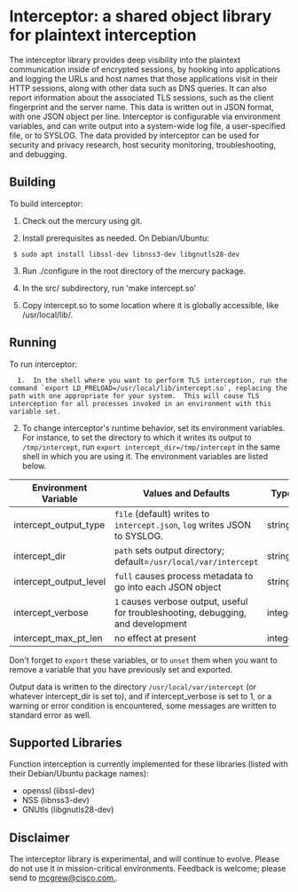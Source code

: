 # Interceptor: a shared object library for plaintext interception

The interceptor library provides deep visibility into the plaintext communication inside of encrypted sessions, by hooking into applications and logging the URLs and host names that those applications visit in their HTTP sessions, along with other data such as DNS queries.  It can also report information about the associated TLS sessions, such as the client fingerprint and the server name. This data is written out in JSON format, with one JSON object per line.  Interceptor is configurable via environment variables, and can write output into a system-wide log file, a user-specified file, or to SYSLOG. The data provided by interceptor can be used for security and privacy research, host security monitoring, troubleshooting, and debugging.

## Building

To build interceptor:

   1.  Check out the mercury using git.
   
   2.  Install prerequisites as needed.  On Debian/Ubuntu:

     $ sudo apt install libssl-dev libnss3-dev libgnutls28-dev

   3.  Run ./configure in the root directory of the mercury package.

   4.  In the src/ subdirectory, run 'make intercept.so'

   5.  Copy intercept.so to some location where it is globally accessible, like /usr/local/lib/.

## Running

To run interceptor:

      1.  In the shell where you want to perform TLS interception, run the command `export LD_PRELOAD=/usr/local/lib/intercept.so`, replacing the path with one appropriate for your system.  This will cause TLS interception for all processes invoked in an environment with this variable set.
   2.  To change interceptor's runtime behavior, set its environment variables.  For instance, to set the directory to which it
       writes its output to `/tmp/intercept`, run `export intercept_dir=/tmp/intercept` in the same shell in which you
       are using it.  The environment variables are listed below.



| Environment Variable   | Values and Defaults                                          | Type    |
| ---------------------- | ------------------------------------------------------------ | ------- |
| intercept_output_type  | `file` (default) writes to `intercept.json`, `log` writes JSON to SYSLOG. | string  |
| intercept_dir          | `path` sets output directory; default=`/usr/local/var/intercept` | string  |
| intercept_output_level | `full` causes process metadata to go into each JSON object   | string  |
| intercept_verbose      | `1` causes verbose output, useful for troubleshooting, debugging, and development | integer |
| intercept_max_pt_len   | no effect at present                                         | integer |

Don't forget to `export` these variables, or to `unset` them when you want to remove a variable that you have previously set and exported.

Output data is written to the directory `/usr/local/var/intercept` (or whatever intercept_dir is set to), and if intercept_verbose is set to 1, or a warning or error condition is encountered, some messages are written to standard error as well.



## Supported Libraries

Function interception is currently implemented for these libraries (listed with their Debian/Ubuntu package names):

* openssl (libssl-dev)            
* NSS (libnss3-dev)           
* GNUtls (libgnutls28-dev)       
  



## Disclaimer

The interceptor library is experimental, and will continue to evolve.  Please do not use it in mission-critical environments.  Feedback is welcome; please send to [mcgrew@cisco.com.](mcgrew@cisco.com).

